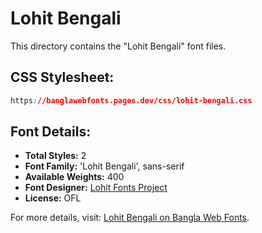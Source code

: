 # Lohit Bengali

This directory contains the "Lohit Bengali" font files.

## CSS Stylesheet:
```css
https://banglawebfonts.pages.dev/css/lohit-bengali.css
```

## Font Details:
- **Total Styles:** 2
- **Font Family:** 'Lohit Bengali', sans-serif
- **Available Weights:** 400
- **Font Designer:** [Lohit Fonts Project](https://pagure.io/lohit)
- **License:** OFL

For more details, visit: [Lohit Bengali on Bangla Web Fonts](https://banglawebfonts.pages.dev/lohit-bengali/#about).